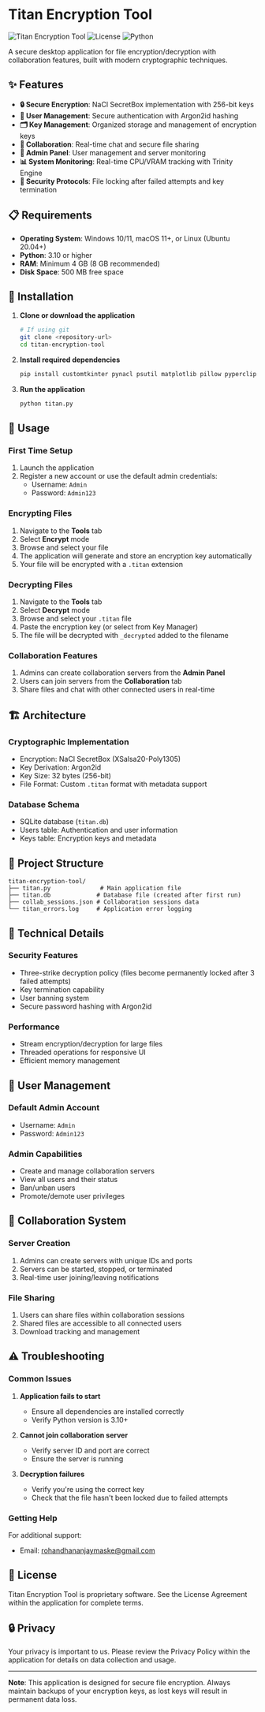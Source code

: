# Titan Encryption Tool

![Titan Encryption Tool](https://img.shields.io/badge/Version-1.0.0-blue.svg) ![License](https://img.shields.io/badge/License-Proprietary-lightgrey.svg) ![Python](https://img.shields.io/badge/Python-3.10%2B-green.svg)

A secure desktop application for file encryption/decryption with collaboration features, built with modern cryptographic techniques.

## ✨ Features

- **🔒 Secure Encryption**: NaCl SecretBox implementation with 256-bit keys
- **👥 User Management**: Secure authentication with Argon2id hashing
- **🗂️ Key Management**: Organized storage and management of encryption keys
- **🤝 Collaboration**: Real-time chat and secure file sharing
- **👮 Admin Panel**: User management and server monitoring
- **📊 System Monitoring**: Real-time CPU/VRAM tracking with Trinity Engine
- **🔐 Security Protocols**: File locking after failed attempts and key termination

## 📋 Requirements

- **Operating System**: Windows 10/11, macOS 11+, or Linux (Ubuntu 20.04+)
- **Python**: 3.10 or higher
- **RAM**: Minimum 4 GB (8 GB recommended)
- **Disk Space**: 500 MB free space

## 🚀 Installation

1. **Clone or download the application**
   ```bash
   # If using git
   git clone <repository-url>
   cd titan-encryption-tool
   ```

2. **Install required dependencies**
   ```bash
   pip install customtkinter pynacl psutil matplotlib pillow pyperclip
   ```

3. **Run the application**
   ```bash
   python titan.py
   ```

## 🎯 Usage

### First Time Setup
1. Launch the application
2. Register a new account or use the default admin credentials:
   - Username: `Admin`
   - Password: `Admin123`

### Encrypting Files
1. Navigate to the **Tools** tab
2. Select **Encrypt** mode
3. Browse and select your file
4. The application will generate and store an encryption key automatically
5. Your file will be encrypted with a `.titan` extension

### Decrypting Files
1. Navigate to the **Tools** tab
2. Select **Decrypt** mode
3. Browse and select your `.titan` file
4. Paste the encryption key (or select from Key Manager)
5. The file will be decrypted with `_decrypted` added to the filename

### Collaboration Features
1. Admins can create collaboration servers from the **Admin Panel**
2. Users can join servers from the **Collaboration** tab
3. Share files and chat with other connected users in real-time

## 🏗️ Architecture

### Cryptographic Implementation
- Encryption: NaCl SecretBox (XSalsa20-Poly1305)
- Key Derivation: Argon2id
- Key Size: 32 bytes (256-bit)
- File Format: Custom `.titan` format with metadata support

### Database Schema
- SQLite database (`titan.db`)
- Users table: Authentication and user information
- Keys table: Encryption keys and metadata

## 📁 Project Structure

```
titan-encryption-tool/
├── titan.py              # Main application file
├── titan.db             # Database file (created after first run)
├── collab_sessions.json # Collaboration sessions data
└── titan_errors.log     # Application error logging
```

## 🔧 Technical Details

### Security Features
- Three-strike decryption policy (files become permanently locked after 3 failed attempts)
- Key termination capability
- User banning system
- Secure password hashing with Argon2id

### Performance
- Stream encryption/decryption for large files
- Threaded operations for responsive UI
- Efficient memory management

## 👥 User Management

### Default Admin Account
- Username: `Admin`
- Password: `Admin123`

### Admin Capabilities
- Create and manage collaboration servers
- View all users and their status
- Ban/unban users
- Promote/demote user privileges

## 🤝 Collaboration System

### Server Creation
1. Admins can create servers with unique IDs and ports
2. Servers can be started, stopped, or terminated
3. Real-time user joining/leaving notifications

### File Sharing
1. Users can share files within collaboration sessions
2. Shared files are accessible to all connected users
3. Download tracking and management

## ⚠️ Troubleshooting

### Common Issues
1. **Application fails to start**
   - Ensure all dependencies are installed correctly
   - Verify Python version is 3.10+

2. **Cannot join collaboration server**
   - Verify server ID and port are correct
   - Ensure the server is running

3. **Decryption failures**
   - Verify you're using the correct key
   - Check that the file hasn't been locked due to failed attempts

### Getting Help
For additional support:
- Email: rohandhananjaymaske@gmail.com

## 📄 License

Titan Encryption Tool is proprietary software. See the License Agreement within the application for complete terms.

## 🔒 Privacy

Your privacy is important to us. Please review the Privacy Policy within the application for details on data collection and usage.

---

**Note**: This application is designed for secure file encryption. Always maintain backups of your encryption keys, as lost keys will result in permanent data loss.
